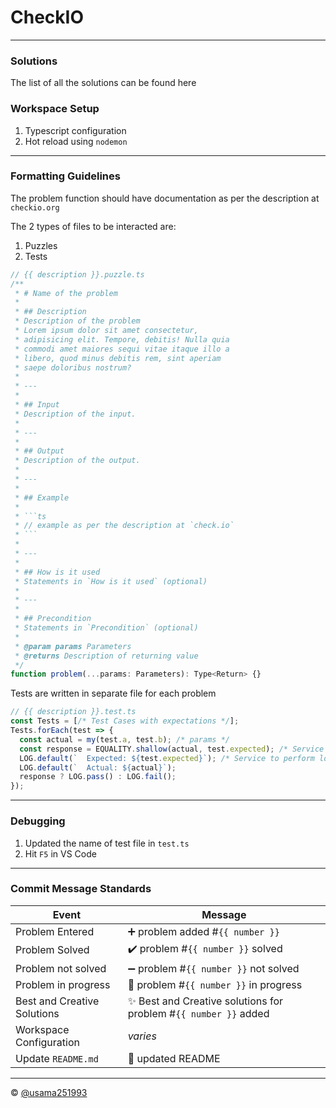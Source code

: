 # CheckIO

---

### Solutions

The list of all the solutions can be found here

### Workspace Setup

1. Typescript configuration
2. Hot reload using `nodemon`

---

### Formatting Guidelines

The problem function should have documentation as per the description at `checkio.org`

The 2 types of files to be interacted are:
1. Puzzles
2. Tests

```ts
// {{ description }}.puzzle.ts
/**
 * # Name of the problem
 *
 * ## Description
 * Description of the problem
 * Lorem ipsum dolor sit amet consectetur,
 * adipisicing elit. Tempore, debitis! Nulla quia
 * commodi amet maiores sequi vitae itaque illo a
 * libero, quod minus debitis rem, sint aperiam
 * saepe doloribus nostrum?
 *
 * ---
 *
 * ## Input
 * Description of the input.
 *
 * ---
 *
 * ## Output
 * Description of the output.
 *
 * ---
 *
 * ## Example
 *
 * ```ts
 * // example as per the description at `check.io`
 * ```
 *
 * ---
 *
 * ## How is it used
 * Statements in `How is it used` (optional)
 *
 * ---
 * 
 * ## Precondition
 * Statements in `Precondition` (optional) 
 * 
 * @param params Parameters
 * @returns Description of returning value
 */
function problem(...params: Parameters): Type<Return> {}
```

Tests are written in separate file for each problem

```ts
// {{ description }}.test.ts
const Tests = [/* Test Cases with expectations */];
Tests.forEach(test => {
  const actual = my(test.a, test.b); /* params */
  const response = EQUALITY.shallow(actual, test.expected); /* Service to check Equality */
  LOG.default(`  Expected: ${test.expected}`); /* Service to perform logging */
  LOG.default(`  Actual: ${actual}`);
  response ? LOG.pass() : LOG.fail();
});
```

---

### Debugging

1. Updated the name of test file in `test.ts`
2. Hit `F5` in VS Code

---

### Commit Message Standards

| Event                       | Message                                                         |
| --------------------------- | --------------------------------------------------------------- |
| Problem Entered             | ➕ problem added #`{{ number }}`                                 |
| Problem Solved              | ✔️ problem #`{{ number }}` solved                                |
| Problem not solved          | ➖ problem #`{{ number }}` not solved                            |
| Problem in progress         | 🚧 problem #`{{ number }}` in progress                           |
| Best and Creative Solutions | ✨ Best and Creative solutions for problem #`{{ number }}` added |
| Workspace Configuration     | *varies*                                                        |
| Update `README.md`          | 📝 updated README                                                |

---

©️ [@usama251993](https://github.com/usama251993)
